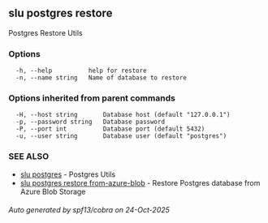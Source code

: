 ## slu postgres restore

Postgres Restore Utils

### Options

```
  -h, --help          help for restore
  -n, --name string   Name of database to restore
```

### Options inherited from parent commands

```
  -H, --host string       Database host (default "127.0.0.1")
  -p, --password string   Database password
  -P, --port int          Database port (default 5432)
  -u, --user string       Database user (default "postgres")
```

### SEE ALSO

* [slu postgres](slu_postgres.md)	 - Postgres Utils
* [slu postgres restore from-azure-blob](slu_postgres_restore_from-azure-blob.md)	 - Restore Postgres database from Azure Blob Storage

###### Auto generated by spf13/cobra on 24-Oct-2025
